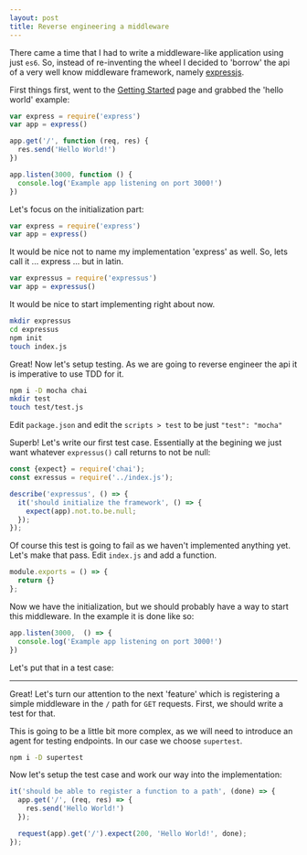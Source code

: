 ```yaml
---
layout: post
title: Reverse engineering a middleware
---
```


There came a time that I had to write a middleware-like application using just `es6`. So, instead of re-inventing the wheel I decided to 'borrow' the api of a very well know middleware framework, namely [expressjs](https://expressjs.com).

First things first, went to the [Getting Started](https://expressjs.com/en/starter/hello-world.html) page and grabbed the 'hello world' example:

```javascript
var express = require('express')
var app = express()

app.get('/', function (req, res) {
  res.send('Hello World!')
})

app.listen(3000, function () {
  console.log('Example app listening on port 3000!')
})
```

Let's focus on the initialization part:
```javascript
var express = require('express')
var app = express()
```
It would be nice not to name my implementation 'express' as well. So, lets call it  ... express ... but in latin.
```javascript
var expressus = require('expressus')
var app = expressus()
```

It would be nice to start implementing right about now.
```bash
mkdir expressus
cd expressus
npm init
touch index.js
```

Great! Now let's setup testing. As we are going to reverse engineer the api it is imperative to use TDD for it.
```bash
npm i -D mocha chai
mkdir test
touch test/test.js
```
Edit `package.json` and edit the `scripts > test` to be just `"test": "mocha"`

Superb! Let's write our first test case. Essentially at the begining we just want whatever `expressus()` call returns to not be null:
```javascript
const {expect} = require('chai');
const exressus = require('../index.js');

describe('expressus', () => {
  it('should initialize the framework', () => {
    expect(app).not.to.be.null;
  });
});

```

Of course this test is going to fail as we haven't implemented anything yet. Let's make that pass. Edit `index.js` and add a function.
```javascript
module.exports = () => {
  return {}
};
```

Now we have the initialization, but we should probably have a way to start this middleware. In the example it is done like so:
```javascript
app.listen(3000,  () => {
  console.log('Example app listening on port 3000!')
})
```

Let's put that in a test case:


----- 

Great! Let's turn our attention to the next 'feature' which is registering a simple middleware in the `/` path for `GET` requests. First, we should write a test for that.

This is going to be a little bit more complex, as we will need to introduce an agent for testing endpoints. In our case we choose `supertest`.
```bash
npm i -D supertest
```

Now let's setup the test case and work our way into the implementation:
```javascript
it('should be able to register a function to a path', (done) => {
  app.get('/', (req, res) => {
    res.send('Hello World!')
  });

  request(app).get('/').expect(200, 'Hello World!', done);
});
```